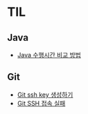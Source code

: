 # TIL

## Java

- [Java 수행시간 비교 방법](https://github.com/sandropark/TIL/blob/main/Java%20%EC%88%98%ED%96%89%EC%8B%9C%EA%B0%84%20%EB%B9%84%EA%B5%90%20%EB%B0%A9%EB%B2%95.md)

## Git

- [Git ssh key 생성하기](https://github.com/sandropark/TIL/blob/main/Git%20ssh%20key%20%EC%83%9D%EC%84%B1%ED%95%98%EA%B8%B0.md)
- [Git SSH 접속 실패](https://github.com/sandropark/TIL/blob/main/Git%20SSH%20%EC%A0%91%EC%86%8D%20%EC%8B%A4%ED%8C%A8.md)
